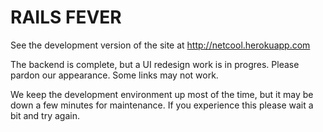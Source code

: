 # RAILS FEVER

See the development version of the site at http://netcool.herokuapp.com

The backend is complete, but a UI redesign work is in progres. Please pardon our appearance. Some links may not work.

We keep the development environment up most of the time, but it may be down a few minutes for maintenance. If you experience this please wait a bit and try again.


